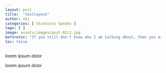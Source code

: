 ```yaml
---
layout: post
title:  "testlayout"
author: nkj
categories: [ Stateless Speaks ]
tags: [ ]
image: assets/images/post-02/2.jpg
beforetoc: "If you still don't know who I am talking about, then you are a very lucky and privileged person, blessed by the grace of heaven, because in Malaysia citizenship is a privilege not a right. "
toc: false
---
```


lorem ipsum dolor

lorem ipsum dolor